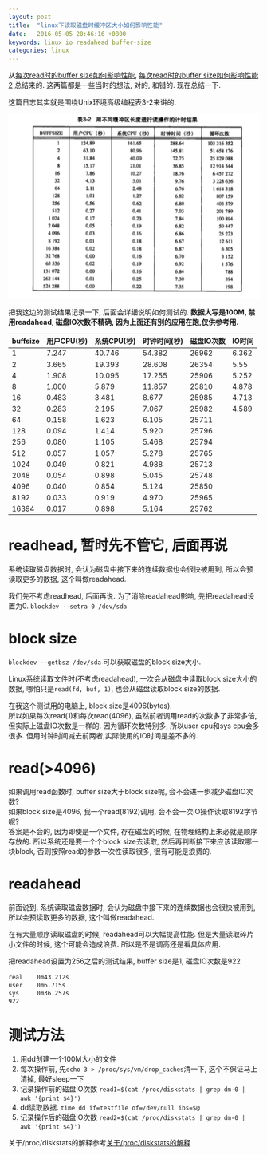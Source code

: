 ```yaml
---
layout: post
title:  "linux下读取磁盘时缓冲区大小如何影响性能"
date:   2016-05-05 20:46:16 +0800
keywords: linux io readahead buffer-size
categories: linux
---
```


从[每次read时的buffer size如何影响性能](http://gitcommit.today/2016/04/20/read-how-buffer-size-effect.html), [每次read时的buffer size如何影响性能2](http://gitcommit.today/2016/04/21/read-how-buffer-size-effect-2.html) 总结来的. 这两篇都是一些当时的想法, 对的, 和错的. 现在总结一下.

这篇日志其实就是围绕Unix环境高级编程表3-2来讲的.

![Unix环境高级编程表3-2](/images/linux-readahead-1.png)

把我这边的测试结果记录一下, 后面会详细说明如何测试的. **数据大写是100M, 禁用readahead, 磁盘IO次数不精确, 因为上面还有别的应用在跑,仅供参考用.**

| buffsize | 用户CPU(秒) | 系统CPU(秒) | 时钟时间(秒) | 磁盘IO次数 | IO时间 |
| -------- | ----------- | ----------- | ------------ | ---------- | ------ |
| 1        | 7.247       | 40.746      |  54.382      | 26962      | 6.362  |
| 2        | 3.665       | 19.393      |  28.608      | 26354      | 5.55   |
| 4        | 1.908       | 10.095      |  17.255      | 25906      | 5.252  |
| 8        | 1.000       | 5.879       |  11.857      | 25810      | 4.878  |
| 16       | 0.483       | 3.481       |  8.677       | 25985      | 4.713  |
| 32       | 0.283       | 2.195       |  7.067       | 25982      | 4.589  |
| 64       | 0.158       | 1.623       |  6.105       | 25711      |
| 128      | 0.094       | 1.414       |  5.920       | 25796      |
| 256      | 0.080       | 1.105       |  5.468       | 25794      |
| 512      | 0.057       | 1.057       |  5.278       | 25765      |
| 1024     | 0.049       | 0.821       |  4.988       | 25713      |
| 2048     | 0.054       | 0.898       |  5.045       | 25748      |
| 4096     | 0.040       | 0.854       |  5.124       | 25850      |
| 8192     | 0.033       | 0.919       |  4.970       | 25965      |
| 16394    | 0.017       | 0.898       |  5.164       | 25762      |



# readhead, 暂时先不管它, 后面再说

系统读取磁盘数据时, 会认为磁盘中接下来的连续数据也会很快被用到, 所以会预读取更多的数据, 这个叫做readahead.

我们先不考虑readhead, 后面再说. 为了消除readahead影响, 先把readahead设置为0. `blockdev --setra 0 /dev/sda
`

# block size

`blockdev --getbsz /dev/sda` 可以获取磁盘的block size大小.

Linux系统读取文件时(不考虑readahead), 一次会从磁盘中读取block size大小的数据, 哪怕只是`read(fd, buf, 1)`, 也会从磁盘读取block size的数据.

在我这个测试用的电脑上, block size是4096(bytes).  
所以如果每次read(1)和每次read(4096), 虽然前者调用read的次数多了非常多倍, 但实际上磁盘IO次数是一样的. 因为循环次数特别多, 所以user cpu和sys cpu会多很多. 但用时钟时间减去前两者,实际使用的IO时间是差不多的.

# read(>4096)

如果调用read函数时, buffer size大于block size呢, 会不会进一步减少磁盘IO次数?  
如果block size是4096, 我一个read(8192)调用, 会不会一次IO操作读取8192字节呢?  
答案是不会的, 因为即使是一个文件, 存在磁盘的时候, 在物理结构上未必就是顺序存放的. 所以系统还是要一个个block size去读取, 然后再判断接下来应该读取哪一块block, 否则按照read的参数一次性读取很多, 很有可能是浪费的.

# readahead

前面说到, 系统读取磁盘数据时, 会认为磁盘中接下来的连续数据也会很快被用到, 所以会预读取更多的数据, 这个叫做readahead.

在有大量顺序读取磁盘的时候, readahead可以大幅提高性能. 但是大量读取碎片小文件的时候, 这个可能会造成浪费. 所以是不是调高还是看具体应用.

把readahead设置为256之后的测试结果, buffer size是1, 磁盘IO次数是922

```
real    0m43.212s
user    0m6.715s
sys     0m36.257s
922
```


# 测试方法

1. 用dd创建一个100M大小的文件
2. 每次操作前, 先`echo 3 > /proc/sys/vm/drop_caches`清一下, 这个不保证马上清掉, 最好sleep一下
3. 记录操作前的磁盘IO次数 `read1=$(cat /proc/diskstats | grep dm-0 | awk '{print $4}')`
4. dd读取数据. `time dd if=testfile of=/dev/null ibs=$@`
5. 记录操作后的磁盘IO次数 `read2=$(cat /proc/diskstats | grep dm-0 | awk '{print $4}')`

关于/proc/diskstats的解释参考[关于/proc/diskstats的解释](https://www.kernel.org/doc/Documentation/iostats.txt)
